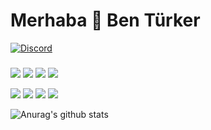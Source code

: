 
# Merhaba 👋 Ben Türker

[![Discord](https://lanyard-profile-readme.vercel.app/api/852798440680456212?theme=dark&animated=true&hideDiscrim=false&borderRadius=15px)](#)
<h3></h3>
   <a href="https://discord.com/users/852798440680456212" target"blank_"><img src="https://img.shields.io/badge/t%C3%BCrker%20#0001-111111.svg?&style=for-the-badge&logo=discord&logoColor=white"></a>
   <a href="https://github.com/turkerpw" target"blank_"><img src="https://img.shields.io/badge/turkerpw%20-111111.svg?&style=for-the-badge&logo=github&logoColor=white"></a>
<a href="https://www.instagram.com/turkerpw" target"blank_"><img src="https://img.shields.io/badge/turkerpw%20-DC3175.svg?&style=for-the-badge&logo=instagram&logoColor=white"></a>
 <a href="https://discord.gg/campfire"><img src="https://img.shields.io/badge/Campfire%20-23FFFFFF.svg?&style=for-the-badge&logo=discord&logoColor=white"></a>
</p>


<a href="https://www.javascript.com/"><img src="https://img.shields.io/badge/JavaScript-323330?style=for-the-badge&logo=javascript&logoColor=F7DF1E"></a> <a href="https://nodejs.org/en/"><img src="https://img.shields.io/badge/Node.js-323330?style=for-the-badge&logo=node.js&logoColor=green"></a> <a href="https://html.com/"><img src="https://img.shields.io/badge/HTML-323330?style=for-the-badge&logo=html5&logoColor=orange"></a> <a href="https://css-tricks.com/"><img src="https://img.shields.io/badge/CSS-323330?style=for-the-badge&logo=css3&logoColor=blue"></a>

![Anurag's github stats](https://github-readme-stats.vercel.app/api?username=turkerpw&show_icons=true&hide_title=false&theme=dark&text_color=FF9DD9)



